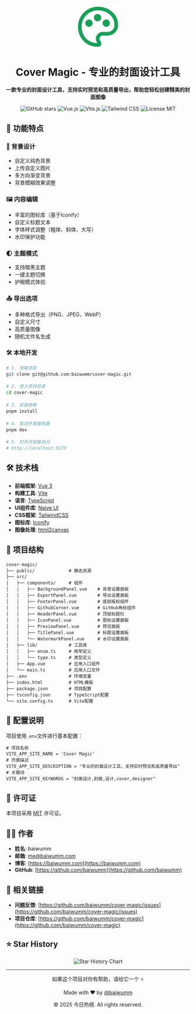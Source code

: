 <div align="center">
  <img alt="Cover Magic Logo" src="./public/logo.svg" width="120"/>
  <h1>Cover Magic - 专业的封面设计工具</h1>
  <p><strong>一款专业的封面设计工具，支持实时预览和高质量导出，帮助您轻松创建精美的封面图像</strong></p>
  
  <p>
  <img src="https://img.shields.io/github/stars/baiwumm/cover-magic?style=flat-square&logo=github" alt="GitHub stars"/>
    <img src="https://img.shields.io/badge/Vue-v3.5.17-brightgreen" alt="Vue.js"/>
    <img src="https://img.shields.io/badge/Vite-v7.0.4-yellow" alt="Vite.js"/>
    <img src="https://img.shields.io/badge/Tailwind_CSS-4.1.11-06B6D4?style=flat-square&logo=tailwindcss&logoColor=white" alt="Tailwind CSS"/>
    <img src="https://img.shields.io/badge/License-MIT-green" alt="License MIT" />
  </p>
</div>

## 🌟 功能特点

### 🎨 背景设计
- 自定义纯色背景
- 上传自定义图片
- 多方向渐变背景
- 背景模糊效果调整

### 🖼️ 内容编辑
- 丰富的图标库（基于Iconify）
- 自定义标题文本
- 字体样式调整（粗体、斜体、大写）
- 水印保护功能

### 🌓 主题模式
- 支持暗黑主题
- 一键主题切换
- 护眼模式体验

### 📤 导出选项
- 多种格式导出（PNG、JPEG、WebP）
- 自定义尺寸
- 高质量图像
- 随机文件名生成

### 🛠️ 本地开发

```bash
# 1. 克隆项目
git clone git@github.com:baiwumm/cover-magic.git

# 2. 进入项目目录
cd cover-magic

# 3. 安装依赖
pnpm install

# 4. 启动开发服务器
pnpm dev

# 5. 打开浏览器访问
# http://localhost:5173
```

## 🛠️ 技术栈

- **前端框架**: [Vue 3](https://vuejs.org/)
- **构建工具**: [Vite](https://vitejs.dev/)
- **语言**: [TypeScript](https://www.typescriptlang.org/)
- **UI组件库**: [Naive UI](https://www.naiveui.com/)
- **CSS框架**: [TailwindCSS](https://tailwindcss.com/)
- **图标库**: [Iconify](https://iconify.design/)
- **图像处理**: [html2canvas](https://html2canvas.hertzen.com/)

## 📝 项目结构

```
cover-magic/
├── public/             # 静态资源
├── src/
│   ├── components/     # 组件
│   │   ├── BackgroundPanel.vue    # 背景设置面板
│   │   ├── ExportPanel.vue        # 导出设置面板
│   │   ├── FooterPanel.vue        # 底部版权组件
│   │   ├── GithubCorner.vue       # GitHub角标组件
│   │   ├── HeaderPanel.vue        # 顶部标题栏
│   │   ├── IconPanel.vue          # 图标设置面板
│   │   ├── PreviewPanel.vue       # 预览面板
│   │   ├── TitlePanel.vue         # 标题设置面板
│   │   └── WatermarkPanel.vue     # 水印设置面板
│   ├── lib/            # 工具库
│   │   ├── enum.ts     # 枚举定义
│   │   └── type.ts     # 类型定义
│   ├── App.vue         # 应用入口组件
│   └── main.ts         # 应用入口文件
├── .env                # 环境变量
├── index.html          # HTML模板
├── package.json        # 项目配置
├── tsconfig.json       # TypeScript配置
└── vite.config.ts      # Vite配置
```

## 🔧 配置说明

项目使用`.env`文件进行基本配置：

```
# 项目名称
VITE_APP_SITE_NAME = 'Cover Magic'
# 页面描述
VITE_APP_SITE_DESCRIPTION = "专业的封面设计工具，支持实时预览和高质量导出"
# 关键词
VITE_APP_SITE_KEYWORDS = "封面设计,封面,设计,cover,designer"
```

## 📄 许可证

本项目采用 [MIT](LICENSE) 许可证。

## 👨‍💻 作者

- **姓名**: baiwumm
- **邮箱**: [me@baiwumm.com](mailto:me@baiwumm.com)
- **博客**: [https://baiwumm.com](https://baiwumm.com)
- **GitHub**: [https://github.com/baiwumm](https://github.com/baiwumm)

## 🔗 相关链接

- **问题反馈**: [https://github.com/baiwumm/cover-magic/issues](https://github.com/baiwumm/cover-magic/issues)
- **项目仓库**: [https://github.com/baiwumm/cover-magic](https://github.com/baiwumm/cover-magic)

## ⭐ Star History

<div align="center">
  <img src="https://api.star-history.com/svg?repos=baiwumm/cover-magic&type=Date" alt="Star History Chart" width="600"/>
</div>

---

<div align="center">
  <p>如果这个项目对你有帮助，请给它一个 ⭐️</p>
  <p>Made with ❤️ by <a href="https://github.com/baiwumm">@baiwumm</a></p>
  <p>© 2025 今日热榜. All rights reserved.</p>
</div>